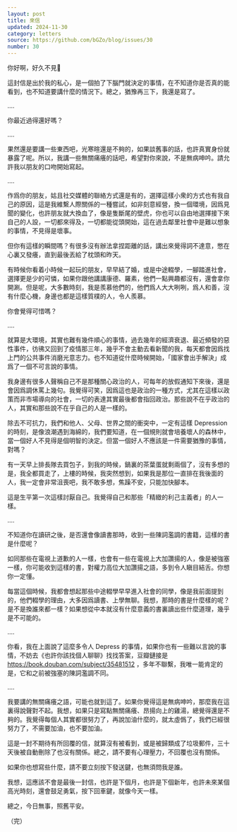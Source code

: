 ```yaml
---
layout: post
title: 來信
updated: 2024-11-30
category: letters
source: https://github.com/bGZo/blog/issues/30
number: 30
---
```




你好啊，好久不見👋

這封信是出於我的私心，是一個拍了下腦門就決定的事情，在不知道你是否真的能看到，也不知道要講什麼的情況下。總之，猶豫再三下，我還是寫了。

....

你最近過得還好嗎？

....

果然還是要講一些東西吧，光寒暄還是不夠的，如果談舊事的話，也許真實身份就暴露了呢。所以，我講一些無關痛癢的話吧，希望對你來說，不是無病呻吟。請允許我以朋友的口吻開始寫起。

....

作爲你的朋友，姑且社交媒體的聯絡方式還是有的，選擇這樣小衆的方式也有我自己的原因，這是我維繫人際關係的一種嘗試，如非刻意經營，換一個環境，因爲見聞的變化，也許朋友就大換血了，像是隻斷尾的壁虎，你也可以自由地選擇接下來自己的人設，一切都來得及，一切都能從頭開始，這在過去鄰里社會中是難以想象的事情，不見得是壞事。

但你有這樣的瞬間嗎？有很多沒有辦法拿捏距離的話，講出來覺得詞不達意，憋在心裏又發癢，直到最後丟給了枕頭和昨天。

有時候你看着小時候一起玩的朋友，早早結了婚，或是中途輟學，一腳踏進社會，選擇更是少的可憐，如果你跟他講講康德、羅素，他們一點興趣都沒有，還會拿你開涮。但是呢，大多數時刻，我是羨慕他們的，他們爲人大大咧咧，爲人和善，沒有什麼心機，身邊也都是這樣質樸的人，令人羨慕。

你會覺得可惜嗎？

....

就算是大環境，其實也難有幾件順心的事情，過去幾年的經濟衰退、最近頻發的惡性事件，彷彿又回到了疫情那三年，幾乎不會主動去看新聞的我，每天都會因爲找上門的公共事件消磨光意志力。也不知道從什麼時候開始，「國家會出手解決」成爲了一個不可言說的事情。

我身邊有很多人聲稱自己不是那種關心政治的人，可每年的放假通知下來後，還是會因爲調休罵上幾句。我覺得可笑，因爲這也是政治的一種方式，尤其在這樣以政策而非市場導向的社會，一切的表達其實最後都會指回政治。那些說不在乎政治的人，其實和那些說不在乎自己的人是一樣的。

除去不可抗力，我們和他人、父母、世界之間的衝突中，一定有這樣 Depression 的時刻，是像浪潮遇到海綿的，我們要知道，在一個規則就會培養壞人的森林中，當一個好人不見得是個明智的決定。但當一個好人不應該是一件需要猶豫的事情，對嗎？

有一天早上排長隊去買包子，到我的時候，鍋裏的茶葉蛋就剩兩個了，沒有多想的是，我全都買走了，上樓的時候，我突然想到，如果我是那位一直排在我後面的人，我一定會非常沮喪吧，我不敢多想，焦躁不安，只能加快腳本。

這是生平第一次這樣討厭自己。我覺得自己和那些「精緻的利己主義者」的人一樣。

....

不知道你在讀研之後，是否還會像讀書那時，收到一些陳詞濫調的書籍，這樣的書是什麼呢？

如同那些在電視上道歉的人一樣，也會有一些在電視上大加讚揚的人，像是被強塞一樣，你可能收到這樣的書，對權力高位大加讚揚之語，多到令人瞋目結舌。你想你一定懂。

每當這個時候，我都會想起那些中途輟學早早進入社會的同學，像是我前面提到的，他們輟學的理由，大多因爲讀書、上學無聊。我想，那時的書是什麼樣的呢？是不是換誰來都一樣？如果想從中本就沒有什麼意義的書裏讀出些什麼道理，幾乎是不可能的。

....

你看，我在上面說了這麼多令人 Depress 的事情，如果你也有一些難以言說的事情，不妨去《也許你該找個人聊聊》找找答案，豆瓣鏈接是 https://book.douban.com/subject/35481512 ，多年不聯繫，我唯一能肯定的是，它和之前被強塞的陳詞濫調不同。

....

我要講的無關痛癢之語，可能也就到這了。如果你覺得這是無病呻吟，那麼我在這裏得說聲對不起。我想，如果只是寫點無關痛癢、昂揚向上的雞湯，總覺得還是不夠的。我覺得每個人其實都很努力了，再說加油什麼的，就太虛僞了，我們已經很努力了，不需要加油，也不要加油。

這是一封不期待有所回覆的信，就算沒有被看到，或是被歸類成了垃圾郵件，三十天後被自動刪除了也沒有關係。總之，請不要有心理壓力，不回覆也沒有關係。

如果你也想寫些什麼，請不要立刻按下發送鍵，也無須問我是誰。

我想，這應該不會是最後一封信，也許是下個月，也許是下個新年，也許未來某個高光時刻，還會鼓足勇氣，按下回車鍵，就像今天一樣。

總之，今日無事，照舊平安。

（完）